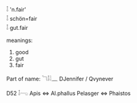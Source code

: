𓄤 'n.fair'  
𓄤 schön=fair  
𓄤 gut.fair  

meanings:  

1. good  
2. gut  
3. fair  

Part of name: 𓆓𓄤𓇋𓈖 DJennifer / Qvynever  

D52 𓄤𓂸 Apis ⇔ Al.phallus Pelasger ⇔ Phaistos  
